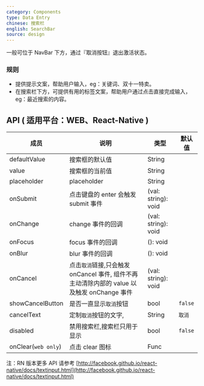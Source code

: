 ```yaml
---
category: Components
type: Data Entry
chinese: 搜索栏
english: SearchBar
source: design
---
```


一般可位于 NavBar 下方，通过『取消按钮』退出激活状态。

### 规则

- 提供提示文案，帮助用户输入，eg：关键词、双十一特卖。
- 在搜索栏下方，可提供有用的标签文案，帮助用户通过点击直接完成输入，eg：最近搜索的内容。

## API ( 适用平台：WEB、React-Native )

| 成员        | 说明           | 类型               | 默认值       |
|------------|----------------|--------------------|--------------|
| defaultValue |    搜索框的默认值     | String |    |
| value    |    搜索框的当前值     | String |    |
| placeholder    |    placeholder     | String |    |
| onSubmit    |    点击键盘的 enter 会触发 submit 事件    | (val: string): void |    |
| onChange    |    change 事件的回调     | (val: string): void |    |
| onFocus    |    focus 事件的回调     | (): void |    |
| onBlur    |    blur 事件的回调     | (): void |    |
| onCancel  | 点击`取消`链接,只会触发 onCancel 事件, 组件不再主动清除内部的 value 以及触发 onChange 事件  | (val: string): void |    |
| showCancelButton    |    是否一直显示`取消`按钮     | bool |  `false`  |
| cancelText    |   定制`取消`按钮的文字,     | String |  `取消`  |
| disabled    |    禁用搜索栏,搜索栏只用于显示     | bool |  `false`  |
| onClear(`web only`)    |    点击 clear 图标     | Func |    |

注：RN 版本更多 API 请参考 [http://facebook.github.io/react-native/docs/textinput.html](http://facebook.github.io/react-native/docs/textinput.html)
